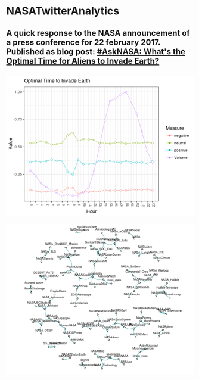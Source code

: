 # NASATwitterAnalytics
A quick response to the NASA announcement of a press conference for 22 february 2017.
Published as blog post: [#AskNASA: What's the Optimal Time for Aliens to Invade Earth?](https://www.smartcat.io/blog/2017/asknasa-whats-the-optimal-time-for-aliens-to-invade-earth/)
---
![](/OptimalTime.png)
---
![](/NASASocialNet.png)
